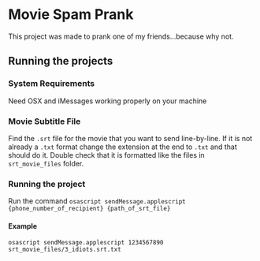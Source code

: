 # Movie Spam Prank
This project was made to prank one of my friends...because why not.
## Running the projects
### System Requirements
Need OSX and iMessages working properly on your machine
### Movie Subtitle File
Find the `.srt` file for the movie that you want to send line-by-line. If it is not already a `.txt` format change the extension at the end to `.txt` and that should do it. Double check that it is formatted like the files in `srt_movie_files` folder.
### Running the project
Run the command `osascript sendMessage.applescript {phone_number_of_recipient} {path_of_srt_file}`
#### Example
```
osascript sendMessage.applescript 1234567890 srt_movie_files/3_idiots.srt.txt
```